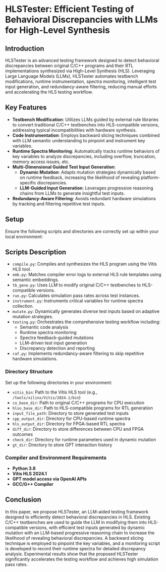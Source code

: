 # HLSTester: Efficient Testing of Behavioral Discrepancies with LLMs for High-Level Synthesis

## Introduction

HLSTester is an advanced testing framework designed to detect behavioral discrepancies between original C/C++ programs and their RTL implementations synthesized via High-Level Synthesis (HLS). Leveraging Large Language Models (LLMs), HLSTester automates testbench modifications, runtime instrumentation, spectra monitoring, intelligent test input generation, and redundancy-aware filtering, reducing manual efforts and accelerating the HLS testing workflow.

## Key Features

- **Testbench Modification**: Utilizes LLMs guided by external rule libraries to convert traditional C/C++ testbenches into HLS-compatible versions, addressing typical incompatibilities with hardware synthesis.
- **Code Instrumentation**: Employs backward slicing techniques combined with LLM semantic understanding to pinpoint and instrument key variables.
- **Runtime Spectra Monitoring**: Automatically tracks runtime behaviors of key variables to analyze discrepancies, including overflow, truncation, memory access issues, etc.
- **Multi-Dimensional Guided Test Input Generation**:
  - **Dynamic Mutation**: Adapts mutation strategies dynamically based on runtime feedback, increasing the likelihood of revealing platform-specific discrepancies.
  - **LLM-Guided Input Generation**: Leverages progressive reasoning chains from LLMs to generate insightful test inputs.
- **Redundancy-Aware Filtering**: Avoids redundant hardware simulations by tracking and filtering repetitive test inputs.

## Setup

Ensure the following scripts and directories are correctly set up within your local environment:

## Scripts Description

- `compile.py`: Compiles and synthesizes the HLS program using the Vitis HLS tool.
- `emb.py`: Matches compiler error logs to external HLS rule templates using semantic embeddings.
- `tb_gene.py`: Uses LLM to modify original C/C++ testbenches to HLS-compatible versions.
- `run.py`: Calculates simulation pass rates across test instances.
- `instrument.py`: Instruments critical variables for runtime spectra collection.
- `mutate.py`: Dynamically generates diverse test inputs based on adaptive mutation strategies.
- `testing.py`: Orchestrates the comprehensive testing workflow including:
  - Semantic code analysis
  - Runtime spectra monitoring
  - Spectra feedback-guided mutations
  - LLM-driven test input generation
  - Discrepancy detection and reporting
- `raf.py`: Implements redundancy-aware filtering to skip repetitive hardware simulations.

### Directory Structure

Set up the following directories in your environment:

- `vitis_bin`: Path to the Vitis HLS tool (e.g., `/tools/xilinx/Vitis/2024.1/bin`)
- `co_base_dir`: Path to original C/C++ programs for CPU execution
- `hlso_base_dir`: Path to HLS-compatible programs for RTL generation
- `input_file_path`: Directory to store generated test inputs
- `cpp_output_dir`: Directory for CPU-based runtime spectra
- `hls_output_dir`: Directory for FPGA-based RTL spectra
- `diff_dir`: Directory to store differences between CPU and FPGA outcomes
- `check_dir`: Directory for runtime parameters used in dynamic mutation
- `gt_dir`: Directory to store GPT interaction history

### Compiler and Environment Requirements

- **Python 3.8**
- **Vitis HLS 2024.1**
- **GPT model access via OpenAI APIs**
- **GCC/G++ Compiler**

## Conclusion

In this paper, we propose HLSTester, an LLM-aided testing framework designed to efficiently detect behavioral discrepancies in HLS. Existing C/C++ testbenches are used to guide the LLM in modifying them into HLS-compatible versions, with efficient test inputs generated by dynamic mutation with an LLM-based progressive reasoning chain to increase the likelihood of revealing behavioral discrepancies. A backward slicing technique is employed to pinpoint the key variables, and a monitoring script is developed to record their runtime spectra for detailed discrepancy analysis. Experimental results show that the proposed HLSTester significantly accelerates the testing workflow and achieves high simulation pass rates.

